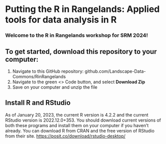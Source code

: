 

# Putting the R in Rangelands: Applied tools for data analysis in R
### Welcome to the R in Rangelands workshop for SRM 2024! 

## To get started, download this repository to your computer: 
1. Navigate to this GitHub repository: github.com/Landscape-Data-Commons/RinRangelands
2. Navigate to the green <> Code button, and select **Download Zip**
3. Save on your computer and unzip the file


## Install R and RStudio
As of January 20, 2023, the current R version is 4.2.2 and the current RStudio version is 2022.12.0+353. You should download current versions of both these programs and install them on your computer if you haven’t already. You can download R from CRAN and the free version of RStudio from their site. 
https://posit.co/download/rstudio-desktop/
